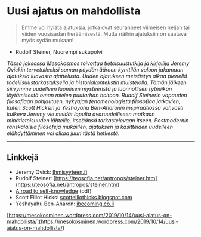 # Uusi ajatus on mahdollista

> Emme voi hylätä ajatuksia, jotka ovat seuranneet viimeisen neljän tai viiden vuosisadan heräämisestä. Mutta näihin ajatuksiin on saatava myös sydän mukaan! - Rudolf Steiner, Nuorempi sukupolvi

_Tässä jaksossa Mesokosmos toivottaa tietoisuustutkija ja kirjailija Jeremy Qvickin tervetulleeksi saman pöydän ääreen kynttilän valoon jakamaan ajatuksia luovasta ajattelusta. Uuden ajatuksen metsästys alkaa pienellä todellisuustarkastuksella ja historiakontekstin muistelolla. Tämän jälkeen siirrymme uudelleen luomisen mysteeristä ja luonnollisen rytmiikan löytämisestä oman mielen puutarhan hoitoon. Rudolf Steinerin vapauden filosofiaan pohjautuen, nykyajan fenomenologista filosofiaa jatkavien, kuten Scott Hicksin ja Yeshayahu Ben-Aharonin inspiraatiossa vahvasti kulkeva Jeremy vie meidät lopulta avaruudelliseen matkaan minätietoisuuden lähteille, itseäänsä tarkastelevaan itseen. Postmodernin ranskalaisia filosofeja mukaillen, ajatuksen ja käsitteiden uudelleen elähdyttäminen voi alkaa juuri tästä hetkestä._

---

## Linkkejä

* Jeremy Qvick: [Ihmisyyteen.fi](http://www.ihmisyyteen.fi/)
* Rudolf Steiner: [https://teosofia.net/antropos/steiner.htm](https://teosofia.net/antropos/steiner.htm)
* [A road to self-knowledge](http://metaphysicspirit.com/books/A%20Road%20to%20Self-Knowledge.pdf) \(pdf\)
* Scott Elliot Hicks: [scottelliothicks.blogspot.com](http://scottelliothicks.blogspot.com/)
* Yeshayahu Ben-Aharon: [ibecoming.co.il](http://ibecoming.co.il/)

[https://mesokosminen.wordpress.com/2019/10/14/uusi-ajatus-on-mahdollista/](https://mesokosminen.wordpress.com/2019/10/14/uusi-ajatus-on-mahdollista/)

